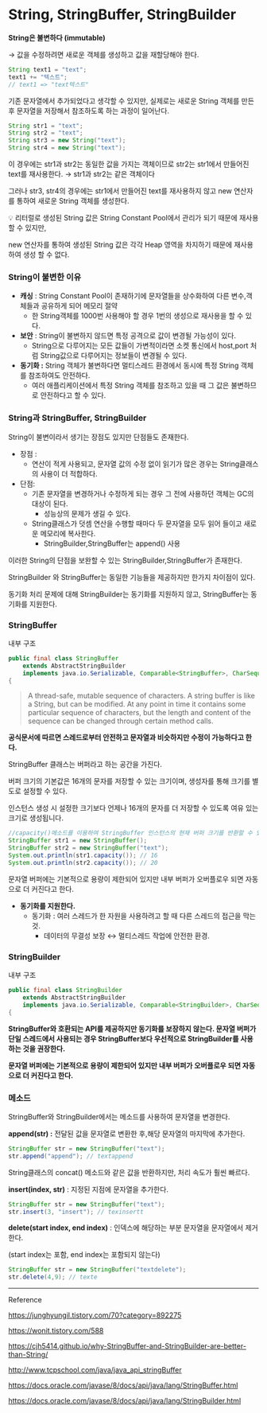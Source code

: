 # String, StringBuffer, StringBuilder

**String은 불변하다 (immutable)**

→ 값을 수정하려면 새로운 객체를 생성하고 값을 재할당해야 한다.

```java
String text1 = "text";
text1 += "텍스트";
// text1 => "text텍스트"
```

기존 문자열에서 추가되었다고 생각할 수 있지만, 실제로는 새로운 String 객체를 만든 후 문자열을 저장해서 참조하도록 하는 과정이 일어난다.

```java
String str1 = "text";
String str2 = "text";
String str3 = new String("text");
String str4 = new String("text");
```

이 경우에는 str1과 str2는 동일한 값을 가지는 객체이므로 str2는 str1에서 만들어진 text를 재사용한다. → str1과 str2는 같은 객체이다 

그러나 str3, str4의 경우에는 str1에서 만들어진 text를 재사용하지 않고 new 연산자를 통하여 새로운 String 객체를 생성한다.

<aside>
💡 리터럴로 생성된 String 값은 String Constant Pool에서 관리가 되기 때문에 재사용 할 수 있지만,

new 연산자를 통하여 생성된 String 값은 각각 Heap 영역을 차지하기 때문에 재사용하여 생성 할 수 없다.

</aside>

### String이 불변한 이유

- **캐싱** : String Constant Pool이 존재하기에 문자열들을 상수화하여 다른 변수,객체들과 공유하게 되어 메모리 절약
    - 한 String객체를 1000번 사용해야 할 경우 1번의 생성으로 재사용을 할 수 있다.
- **보안** : String이 불변하지 않드면 특정 공격으로 값이 변경될 가능성이 있다.
    - String으로 다루어지는 모든 값들이 가변적이라면 소켓 통신에서 host,port 처럼 String값으로 다루어지는 정보들이 변경될 수 있다.
- **동기화 :** String 객체가 불변하다면 멀티스레드 환경에서 동시에 특정 String 객체를 참조하여도 안전하다.
    - 여러 애플리케이션에서 특정 String 객체를 참조하고 있을 때 그 값은 불변하므로 안전하다고 할 수 있다.

### String과 StringBuffer, StringBuilder

String이 불변이라서 생기는 장점도 있지만 단점들도 존재한다.

- 장점 :
    - 연산이 적게 사용되고, 문자열 값의 수정 없이 읽기가 많은 경우는 String클래스의 사용이 더 적합하다.
- 단점:
    - 기존 문자열을 변경하거나 수정하게 되는 경우 그 전에 사용하던 객체는 GC의 대상이 된다.
        - 성능상의 문제가 생길 수 있다.
    - String클래스가 덧셈 연산을 수행할 때마다 두 문자열을 모두 읽어 들이고 새로운 메모리에 복사한다.
        - StringBuilder,StringBuffer는 append() 사용

이러한 String의 단점을 보완할 수 있는 StringBuilder,StringBuffer가 존재한다.

StringBuilder 와 StringBuffer는 동일한 기능들을 제공하지만 한가지 차이점이 있다.

동기화 처리 문제에 대해 StringBuilder는 동기화를 지원하지 않고, StringBuffer는 동기화를 지원한다.

### StringBuffer

내부 구조

```java
public final class StringBuffer
    extends AbstractStringBuilder
    implements java.io.Serializable, Comparable<StringBuffer>, CharSequence
{
```

> A thread-safe, mutable sequence of characters. A string buffer is like a String, but can be modified. At any point in time it contains some particular sequence of characters, but the length and content of the sequence can be changed through certain method calls.
> 

**공식문서에 따르면 스레드로부터 안전하고 문자열과 비슷하지만 수정이 가능하다고 한다.** 

StringBuffer 클래스는 버퍼라고 하는 공간을 가진다.

버퍼 크기의 기본값은 16개의 문자를 저장할 수 있는 크기이며, 생성자를 통해 크기를 별도로 설정할 수 있다.

인스턴스 생성 시 설정한 크기보다 언제나 16개의 문자를 더 저장할 수 있도록 여유 있는 크기로 생성됩니다.

```java
//capacity()메소드를 이용하여 StringBuffer 인스턴스의 현재 버퍼 크기를 반환할 수 있다.
StringBuffer str1 = new StringBuffer();
StringBuffer str2 = new StringBuffer("text");
System.out.println(str1.capacity()); // 16
System.out.println(str2.capacity()); // 20
```

문자열 버퍼에는 기본적으로 용량이 제한되어 있지만 내부 버퍼가 오버플로우 되면 자동으로 더 커진다고 한다. 

- **동기화를 지원한다.**
    - 동기화 : 여러 스레드가 한 자원을 사용하려고 할 때 다른 스레드의 접근을 막는 것.
        - 데이터의 무결성 보장 ↔ 멀티스레드 작업에 안전한 환경.

### StringBuilder

내부 구조

```java
public final class StringBuilder
    extends AbstractStringBuilder
    implements java.io.Serializable, Comparable<StringBuilder>, CharSequence
{
```

**StringBuffer와 호환되는 API를 제공하지만 동기화를 보장하지 않는다. 문자열 버퍼가 단일 스레드에서 사용되는 경우 StringBuffer보다 우선적으로 StringBuilder를 사용하는 것을 권장한다.** 

**문자열 버퍼에는 기본적으로 용량이 제한되어 있지만 내부 버퍼가 오버플로우 되면 자동으로 더 커진다고 한다.** 

### 메소드

StringBuffer와 StringBuilder에서는 메소드를 사용하여 문자열을 변경한다.

**append(str) :** 전달된 값을 문자열로 변환한 후,해당 문자열의 마지막에 추가한다.

```java
StringBuffer str = new StringBuffer("text");
str.append("append"); // textappend
```

String클래스의 concat() 메소드와 같은 값을 반환하지만, 처리 속도가 훨씬 빠르다.

**insert(index, str)** : 지정된 지점에 문자열을 추가한다.

```java
StringBuffer str = new StringBuffer("text");
str.insert(3, "insert"); // texinsertt
```

**delete(start index, end index)** : 인덱스에 해당하는 부분 문자열을 문자열에서 제거한다.

(start index는 포함, end index는 포함되지 않는다)

```java
StringBuffer str = new StringBuffer("textdelete");
str.delete(4,9); // texte
```

---

Reference

https://junghyungil.tistory.com/70?category=892275

https://wonit.tistory.com/588

https://cjh5414.github.io/why-StringBuffer-and-StringBuilder-are-better-than-String/

http://www.tcpschool.com/java/java_api_stringBuffer

https://docs.oracle.com/javase/8/docs/api/java/lang/StringBuffer.html

https://docs.oracle.com/javase/8/docs/api/java/lang/StringBuilder.html